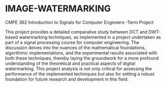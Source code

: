 # IMAGE-WATERMARKING
CMPE 362 Introduction to Signals for Computer Engineers -Term Project

This project provides a detailed comparative study between DCT and DWT-based watermarking techniques, as implemented in a project undertaken as part of a signal processing course for computer engineering. The discussion delves into the nuances of the mathematical foundations, algorithmic implementations, and the experimental results associated with both these techniques, thereby laying the groundwork for a more profound understanding of the theoretical and practical aspects of digital watermarking. This project analysis is not only critical for assessing the performance of the implemented techniques but also for setting a robust foundation for future research and development in this field.
